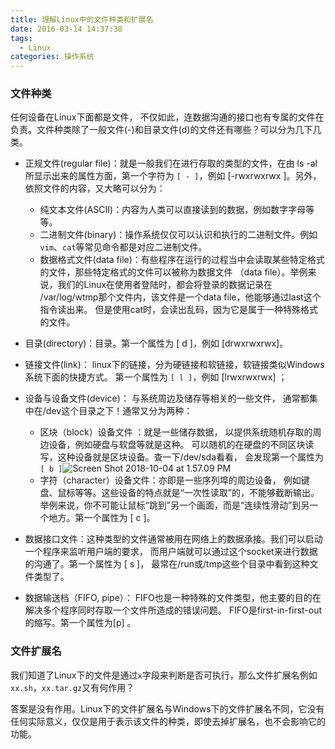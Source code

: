 ```yaml
---
title: 理解Linux中的文件种类和扩展名
date: 2016-03-14 14:37:38
tags:
  - Linux
categories: 操作系统 
---
```


### 文件种类

任何设备在Linux下面都是文件， 不仅如此，连数据沟通的接口也有专属的文件在负责。文件种类除了一般文件(-)和目录文件(d)的文件还有哪些？可以分为几下几类。

- 正规文件(regular file)：就是一般我们在进行存取的类型的文件，在由 ls -al 所显示出来的属性方面，第一个字符为 `[ - ]`，例如 [-rwxrwxrwx ]。另外，依照文件的内容，又大略可以分为：
  - 纯文本文件(ASCII)：内容为人类可以直接读到的数据，例如数字字母等等。
  - 二进制文件(binary)：操作系统仅仅可以认识和执行的二进制文件。例如`vim`、`cat`等常见命令都是对应二进制文件。
  - 数据格式文件(data file)：有些程序在运行的过程当中会读取某些特定格式的文件，那些特定格式的文件可以被称为数据文件 （data file）。举例来说，我们的Linux在使用者登陆时，都会将登录的数据记录在 /var/log/wtmp那个文件内，该文件是一个data file，他能够通过last这个指令读出来。 但是使用cat时，会读出乱码，因为它是属于一种特殊格式的文件。

- 目录(directory)：目录。第一个属性为 [ d ]，例如 [drwxrwxrwx]。

- 链接文件(link)： linux下的链接，分为硬链接和软链接，软链接类似Windows系统下面的快捷方式。 第一个属性为 `[ l ]`，例如 [lrwxrwxrwx] ；
- 设备与设备文件(device)： 与系统周边及储存等相关的一些文件， 通常都集中在/dev这个目录之下！通常又分为两种：
  - 区块（block）设备文件 ：就是一些储存数据， 以提供系统随机存取的周边设备，例如硬盘与软盘等就是这种。 可以随机的在硬盘的不同区块读写，这种设备就是区块设备。查一下/dev/sda看看， 会发现第一个属性为`[ b ]`![Screen Shot 2018-10-04 at 1.57.09 PM](https://ws4.sinaimg.cn/large/006tNbRwgy1fvw5g9lkmfj30ta02kaan.jpg)
  - 字符（character）设备文件：亦即是一些序列埠的周边设备， 例如键盘、鼠标等等。这些设备的特点就是“一次性读取”的，不能够截断输出。 举例来说，你不可能让鼠标“跳到”另一个画面，而是“连续性滑动”到另一个地方。第一个属性为 [ c ]。
- 数据接口文件：这种类型的文件通常被用在网络上的数据承接。我们可以启动一个程序来监听用户端的要求， 而用户端就可以通过这个socket来进行数据的沟通了。第一个属性为 [ s ]， 最常在/run或/tmp这些个目录中看到这种文件类型了。

- 数据输送档（FIFO, pipe）： FIFO也是一种特殊的文件类型，他主要的目的在解决多个程序同时存取一个文件所造成的错误问题。 FIFO是first-in-first-out的缩写。第一个属性为[p] 。

### 文件扩展名

我们知道了Linux下的文件是通过`x`字段来判断是否可执行，那么文件扩展名例如`xx.sh`，`xx.tar.gz`又有何作用？

答案是没有作用。Linux下的文件扩展名与Windows下的文件扩展名不同，它没有任何实际意义，仅仅是用于表示该文件的种类，即使去掉扩展名，也不会影响它的功能。